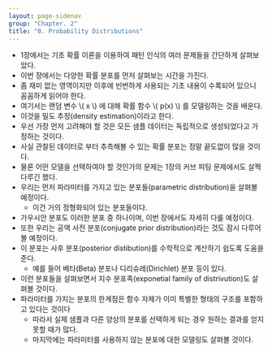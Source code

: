 ```yaml
---
layout: page-sidenav
group: "Chapter. 2"
title: "0. Probability Distributions"
---
```


- 1장에서는 기초 확률 이론을 이용하여 패턴 인식의 여러 문제들을 간단하게 살펴보았다.
- 이번 장에서는 다양한 확률 분포를 먼저 살펴보는 시간을 가진다.
- 좀 재미 없는 영역이지만 이후에 빈번하게 사용되는 기초 내용이 수록되어 있으니 꼼꼼하게 읽어야 한다.
- 여기서는 랜덤 변수 \\( x \\) 에 대해 확률 함수 \\( p(x) \\) 를 모델링하는 것을 배운다.
- 이것을 밀도 추정(density estimation)이라고 한다.
- 우선 가장 먼저 고려해야 할 것은 모든 샘플 데이터는 독립적으로 생성되었다고 가정하는 것이다.
- 사실 관찰된 데이터로 부터 추측해볼 수 있는 확률 분포는 정말 끝도없이 많을 것이다.
- 물론 어떤 모델을 선택하여야 할 것인가의 문제는 1장의 커브 피팅 문제에서도 살짝 다루긴 했다.
- 우리는 먼저 파라미터를 가지고 있는 분포들(parametric distribution)을 살펴볼 예정이다.
    - 이건 거의 정형화되어 있는 분포들이다.
- 가우시안 분포도 이러한 분포 중 하나이며, 이번 장에서도 자세히 다룰 예정이다.
- 또한 우리는 공액 사전 분포(conjugate prior distribution)라는 것도 잠시 다루어볼 예정이다.
- 이 분포는 사후 분포(posterior distibution)를 수학적으로 계산하기 쉽도록 도움을 준다.
    - 예를 들어 베타(Beta) 분포나 디리슈레(Dirichlet) 분포 등이 있다.
- 이런 분포들을 살펴보면서 지수 분포족(exponetial family of distrivution)도 살펴볼 것이다.
- 파라미터를 가지는 분포의 한계점은 함수 자체가 이미 특별한 형태의 구조를 포함하고 있다는 것이다
    - 따라서 실제 샘플과 다른 양상의 분포를 선택하게 되는 경우 원하는 결과를 얻지 못할 때가 많다.
    - 마지막에는 파라미터를 사용하지 않는 분포에 대한 모델링도 살펴볼 것이다.
